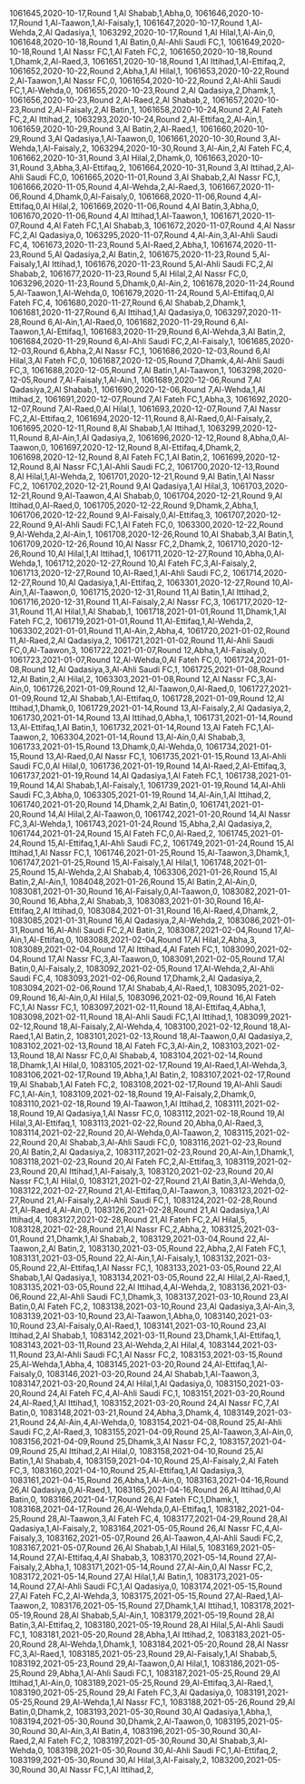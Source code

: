 1061645,2020-10-17,Round 1,Al Shabab,1,Abha,0,
1061646,2020-10-17,Round 1,Al-Taawon,1,Al-Faisaly,1,
1061647,2020-10-17,Round 1,Al-Wehda,2,Al Qadasiya,1,
1063292,2020-10-17,Round 1,Al Hilal,1,Al-Ain,0,
1061648,2020-10-18,Round 1,Al Batin,0,Al-Ahli Saudi FC,1,
1061649,2020-10-18,Round 1,Al Nassr FC,1,Al Fateh FC,2,
1061650,2020-10-18,Round 1,Dhamk,2,Al-Raed,3,
1061651,2020-10-18,Round 1,Al Ittihad,1,Al-Ettifaq,2,
1061652,2020-10-22,Round 2,Abha,1,Al Hilal,1,
1061653,2020-10-22,Round 2,Al-Taawon,1,Al Nassr FC,0,
1061654,2020-10-22,Round 2,Al-Ahli Saudi FC,1,Al-Wehda,0,
1061655,2020-10-23,Round 2,Al Qadasiya,2,Dhamk,1,
1061656,2020-10-23,Round 2,Al-Raed,2,Al Shabab,2,
1061657,2020-10-23,Round 2,Al-Faisaly,2,Al Batin,1,
1061658,2020-10-24,Round 2,Al Fateh FC,2,Al Ittihad,2,
1063293,2020-10-24,Round 2,Al-Ettifaq,2,Al-Ain,1,
1061659,2020-10-29,Round 3,Al Batin,2,Al-Raed,1,
1061660,2020-10-29,Round 3,Al Qadasiya,1,Al-Taawon,0,
1061661,2020-10-30,Round 3,Al-Wehda,1,Al-Faisaly,2,
1063294,2020-10-30,Round 3,Al-Ain,2,Al Fateh FC,4,
1061662,2020-10-31,Round 3,Al Hilal,2,Dhamk,0,
1061663,2020-10-31,Round 3,Abha,3,Al-Ettifaq,2,
1061664,2020-10-31,Round 3,Al Ittihad,2,Al-Ahli Saudi FC,0,
1061665,2020-11-01,Round 3,Al Shabab,2,Al Nassr FC,1,
1061666,2020-11-05,Round 4,Al-Wehda,2,Al-Raed,3,
1061667,2020-11-06,Round 4,Dhamk,0,Al-Faisaly,0,
1061668,2020-11-06,Round 4,Al-Ettifaq,0,Al Hilal,2,
1061669,2020-11-06,Round 4,Al Batin,3,Abha,0,
1061670,2020-11-06,Round 4,Al Ittihad,1,Al-Taawon,1,
1061671,2020-11-07,Round 4,Al Fateh FC,1,Al Shabab,3,
1061672,2020-11-07,Round 4,Al Nassr FC,2,Al Qadasiya,0,
1063295,2020-11-07,Round 4,Al-Ain,3,Al-Ahli Saudi FC,4,
1061673,2020-11-23,Round 5,Al-Raed,2,Abha,1,
1061674,2020-11-23,Round 5,Al Qadasiya,2,Al Batin,2,
1061675,2020-11-23,Round 5,Al-Faisaly,1,Al Ittihad,1,
1061676,2020-11-23,Round 5,Al-Ahli Saudi FC,2,Al Shabab,2,
1061677,2020-11-23,Round 5,Al Hilal,2,Al Nassr FC,0,
1063296,2020-11-23,Round 5,Dhamk,0,Al-Ain,2,
1061678,2020-11-24,Round 5,Al-Taawon,1,Al-Wehda,0,
1061679,2020-11-24,Round 5,Al-Ettifaq,0,Al Fateh FC,4,
1061680,2020-11-27,Round 6,Al Shabab,2,Dhamk,1,
1061681,2020-11-27,Round 6,Al Ittihad,1,Al Qadasiya,0,
1063297,2020-11-28,Round 6,Al-Ain,1,Al-Raed,0,
1061682,2020-11-29,Round 6,Al-Taawon,1,Al-Ettifaq,1,
1061683,2020-11-29,Round 6,Al-Wehda,3,Al Batin,2,
1061684,2020-11-29,Round 6,Al-Ahli Saudi FC,2,Al-Faisaly,1,
1061685,2020-12-03,Round 6,Abha,2,Al Nassr FC,1,
1061686,2020-12-03,Round 6,Al Hilal,3,Al Fateh FC,0,
1061687,2020-12-05,Round 7,Dhamk,4,Al-Ahli Saudi FC,3,
1061688,2020-12-05,Round 7,Al Batin,1,Al-Taawon,1,
1063298,2020-12-05,Round 7,Al-Faisaly,1,Al-Ain,1,
1061689,2020-12-06,Round 7,Al Qadasiya,2,Al Shabab,1,
1061690,2020-12-06,Round 7,Al-Wehda,1,Al Ittihad,2,
1061691,2020-12-07,Round 7,Al Fateh FC,1,Abha,3,
1061692,2020-12-07,Round 7,Al-Raed,0,Al Hilal,1,
1061693,2020-12-07,Round 7,Al Nassr FC,2,Al-Ettifaq,2,
1061694,2020-12-11,Round 8,Al-Raed,0,Al-Faisaly,2,
1061695,2020-12-11,Round 8,Al Shabab,1,Al Ittihad,1,
1063299,2020-12-11,Round 8,Al-Ain,1,Al Qadasiya,2,
1061696,2020-12-12,Round 8,Abha,0,Al-Taawon,0,
1061697,2020-12-12,Round 8,Al-Ettifaq,4,Dhamk,2,
1061698,2020-12-12,Round 8,Al Fateh FC,1,Al Batin,2,
1061699,2020-12-12,Round 8,Al Nassr FC,1,Al-Ahli Saudi FC,2,
1061700,2020-12-13,Round 8,Al Hilal,1,Al-Wehda,2,
1061701,2020-12-21,Round 9,Al Batin,1,Al Nassr FC,2,
1061702,2020-12-21,Round 9,Al Qadasiya,1,Al Hilal,3,
1061703,2020-12-21,Round 9,Al-Taawon,4,Al Shabab,0,
1061704,2020-12-21,Round 9,Al Ittihad,0,Al-Raed,0,
1061705,2020-12-22,Round 9,Dhamk,2,Abha,1,
1061706,2020-12-22,Round 9,Al-Faisaly,0,Al-Ettifaq,3,
1061707,2020-12-22,Round 9,Al-Ahli Saudi FC,1,Al Fateh FC,0,
1063300,2020-12-22,Round 9,Al-Wehda,2,Al-Ain,1,
1061708,2020-12-26,Round 10,Al Shabab,3,Al Batin,1,
1061709,2020-12-26,Round 10,Al Nassr FC,2,Dhamk,2,
1061710,2020-12-26,Round 10,Al Hilal,1,Al Ittihad,1,
1061711,2020-12-27,Round 10,Abha,0,Al-Wehda,1,
1061712,2020-12-27,Round 10,Al Fateh FC,3,Al-Faisaly,2,
1061713,2020-12-27,Round 10,Al-Raed,1,Al-Ahli Saudi FC,2,
1061714,2020-12-27,Round 10,Al Qadasiya,1,Al-Ettifaq,2,
1063301,2020-12-27,Round 10,Al-Ain,1,Al-Taawon,0,
1061715,2020-12-31,Round 11,Al Batin,1,Al Ittihad,2,
1061716,2020-12-31,Round 11,Al-Faisaly,2,Al Nassr FC,3,
1061717,2020-12-31,Round 11,Al Hilal,1,Al Shabab,1,
1061718,2021-01-01,Round 11,Dhamk,1,Al Fateh FC,2,
1061719,2021-01-01,Round 11,Al-Ettifaq,1,Al-Wehda,2,
1063302,2021-01-01,Round 11,Al-Ain,2,Abha,4,
1061720,2021-01-02,Round 11,Al-Raed,2,Al Qadasiya,2,
1061721,2021-01-02,Round 11,Al-Ahli Saudi FC,0,Al-Taawon,3,
1061722,2021-01-07,Round 12,Abha,1,Al-Faisaly,0,
1061723,2021-01-07,Round 12,Al-Wehda,0,Al Fateh FC,0,
1061724,2021-01-08,Round 12,Al Qadasiya,3,Al-Ahli Saudi FC,1,
1061725,2021-01-08,Round 12,Al Batin,2,Al Hilal,2,
1063303,2021-01-08,Round 12,Al Nassr FC,3,Al-Ain,0,
1061726,2021-01-09,Round 12,Al-Taawon,0,Al-Raed,0,
1061727,2021-01-09,Round 12,Al Shabab,1,Al-Ettifaq,0,
1061728,2021-01-09,Round 12,Al Ittihad,1,Dhamk,0,
1061729,2021-01-14,Round 13,Al-Faisaly,2,Al Qadasiya,2,
1061730,2021-01-14,Round 13,Al Ittihad,0,Abha,1,
1061731,2021-01-14,Round 13,Al-Ettifaq,1,Al Batin,1,
1061732,2021-01-14,Round 13,Al Fateh FC,1,Al-Taawon,2,
1063304,2021-01-14,Round 13,Al-Ain,0,Al Shabab,3,
1061733,2021-01-15,Round 13,Dhamk,0,Al-Wehda,0,
1061734,2021-01-15,Round 13,Al-Raed,0,Al Nassr FC,1,
1061735,2021-01-15,Round 13,Al-Ahli Saudi FC,0,Al Hilal,0,
1061736,2021-01-19,Round 14,Al-Raed,2,Al-Ettifaq,3,
1061737,2021-01-19,Round 14,Al Qadasiya,1,Al Fateh FC,1,
1061738,2021-01-19,Round 14,Al Shabab,1,Al-Faisaly,1,
1061739,2021-01-19,Round 14,Al-Ahli Saudi FC,3,Abha,0,
1063305,2021-01-19,Round 14,Al-Ain,1,Al Ittihad,2,
1061740,2021-01-20,Round 14,Dhamk,2,Al Batin,0,
1061741,2021-01-20,Round 14,Al Hilal,2,Al-Taawon,0,
1061742,2021-01-20,Round 14,Al Nassr FC,3,Al-Wehda,1,
1061743,2021-01-24,Round 15,Abha,2,Al Qadasiya,2,
1061744,2021-01-24,Round 15,Al Fateh FC,0,Al-Raed,2,
1061745,2021-01-24,Round 15,Al-Ettifaq,1,Al-Ahli Saudi FC,2,
1061749,2021-01-24,Round 15,Al Ittihad,1,Al Nassr FC,1,
1061746,2021-01-25,Round 15,Al-Taawon,3,Dhamk,1,
1061747,2021-01-25,Round 15,Al-Faisaly,1,Al Hilal,1,
1061748,2021-01-25,Round 15,Al-Wehda,2,Al Shabab,4,
1063306,2021-01-26,Round 15,Al Batin,2,Al-Ain,1,
1084048,2021-01-26,Round 15,Al Batin,2,Al-Ain,0,
1083081,2021-01-30,Round 16,Al-Faisaly,0,Al-Taawon,0,
1083082,2021-01-30,Round 16,Abha,2,Al Shabab,3,
1083083,2021-01-30,Round 16,Al-Ettifaq,2,Al Ittihad,0,
1083084,2021-01-31,Round 16,Al-Raed,4,Dhamk,2,
1083085,2021-01-31,Round 16,Al Qadasiya,2,Al-Wehda,2,
1083086,2021-01-31,Round 16,Al-Ahli Saudi FC,2,Al Batin,2,
1083087,2021-02-04,Round 17,Al-Ain,1,Al-Ettifaq,0,
1083088,2021-02-04,Round 17,Al Hilal,2,Abha,3,
1083089,2021-02-04,Round 17,Al Ittihad,4,Al Fateh FC,1,
1083090,2021-02-04,Round 17,Al Nassr FC,3,Al-Taawon,0,
1083091,2021-02-05,Round 17,Al Batin,0,Al-Faisaly,2,
1083092,2021-02-05,Round 17,Al-Wehda,2,Al-Ahli Saudi FC,4,
1083093,2021-02-06,Round 17,Dhamk,2,Al Qadasiya,2,
1083094,2021-02-06,Round 17,Al Shabab,4,Al-Raed,1,
1083095,2021-02-09,Round 16,Al-Ain,0,Al Hilal,5,
1083096,2021-02-09,Round 16,Al Fateh FC,1,Al Nassr FC,1,
1083097,2021-02-11,Round 18,Al-Ettifaq,4,Abha,1,
1083098,2021-02-11,Round 18,Al-Ahli Saudi FC,1,Al Ittihad,1,
1083099,2021-02-12,Round 18,Al-Faisaly,2,Al-Wehda,4,
1083100,2021-02-12,Round 18,Al-Raed,1,Al Batin,2,
1083101,2021-02-13,Round 18,Al-Taawon,0,Al Qadasiya,2,
1083102,2021-02-13,Round 18,Al Fateh FC,3,Al-Ain,2,
1083103,2021-02-13,Round 18,Al Nassr FC,0,Al Shabab,4,
1083104,2021-02-14,Round 18,Dhamk,1,Al Hilal,0,
1083105,2021-02-17,Round 19,Al-Raed,1,Al-Wehda,3,
1083106,2021-02-17,Round 19,Abha,1,Al Batin,2,
1083107,2021-02-17,Round 19,Al Shabab,1,Al Fateh FC,2,
1083108,2021-02-17,Round 19,Al-Ahli Saudi FC,1,Al-Ain,1,
1083109,2021-02-18,Round 19,Al-Faisaly,2,Dhamk,0,
1083110,2021-02-18,Round 19,Al-Taawon,1,Al Ittihad,2,
1083111,2021-02-18,Round 19,Al Qadasiya,1,Al Nassr FC,0,
1083112,2021-02-18,Round 19,Al Hilal,3,Al-Ettifaq,1,
1083113,2021-02-22,Round 20,Abha,0,Al-Raed,3,
1083114,2021-02-22,Round 20,Al-Wehda,0,Al-Taawon,2,
1083115,2021-02-22,Round 20,Al Shabab,3,Al-Ahli Saudi FC,0,
1083116,2021-02-23,Round 20,Al Batin,2,Al Qadasiya,2,
1083117,2021-02-23,Round 20,Al-Ain,1,Dhamk,1,
1083118,2021-02-23,Round 20,Al Fateh FC,2,Al-Ettifaq,3,
1083119,2021-02-23,Round 20,Al Ittihad,1,Al-Faisaly,3,
1083120,2021-02-23,Round 20,Al Nassr FC,1,Al Hilal,0,
1083121,2021-02-27,Round 21,Al Batin,3,Al-Wehda,0,
1083122,2021-02-27,Round 21,Al-Ettifaq,0,Al-Taawon,3,
1083123,2021-02-27,Round 21,Al-Faisaly,2,Al-Ahli Saudi FC,1,
1083124,2021-02-28,Round 21,Al-Raed,4,Al-Ain,0,
1083126,2021-02-28,Round 21,Al Qadasiya,1,Al Ittihad,4,
1083127,2021-02-28,Round 21,Al Fateh FC,2,Al Hilal,5,
1083128,2021-02-28,Round 21,Al Nassr FC,2,Abha,2,
1083125,2021-03-01,Round 21,Dhamk,1,Al Shabab,2,
1083129,2021-03-04,Round 22,Al-Taawon,2,Al Batin,2,
1083130,2021-03-05,Round 22,Abha,2,Al Fateh FC,1,
1083131,2021-03-05,Round 22,Al-Ain,1,Al-Faisaly,1,
1083132,2021-03-05,Round 22,Al-Ettifaq,1,Al Nassr FC,1,
1083133,2021-03-05,Round 22,Al Shabab,1,Al Qadasiya,1,
1083134,2021-03-05,Round 22,Al Hilal,2,Al-Raed,1,
1083135,2021-03-05,Round 22,Al Ittihad,4,Al-Wehda,2,
1083136,2021-03-06,Round 22,Al-Ahli Saudi FC,1,Dhamk,3,
1083137,2021-03-10,Round 23,Al Batin,0,Al Fateh FC,2,
1083138,2021-03-10,Round 23,Al Qadasiya,3,Al-Ain,3,
1083139,2021-03-10,Round 23,Al-Taawon,1,Abha,0,
1083140,2021-03-10,Round 23,Al-Faisaly,0,Al-Raed,1,
1083141,2021-03-10,Round 23,Al Ittihad,2,Al Shabab,1,
1083142,2021-03-11,Round 23,Dhamk,1,Al-Ettifaq,1,
1083143,2021-03-11,Round 23,Al-Wehda,2,Al Hilal,4,
1083144,2021-03-11,Round 23,Al-Ahli Saudi FC,1,Al Nassr FC,2,
1083153,2021-03-15,Round 25,Al-Wehda,1,Abha,4,
1083145,2021-03-20,Round 24,Al-Ettifaq,1,Al-Faisaly,0,
1083146,2021-03-20,Round 24,Al Shabab,1,Al-Taawon,3,
1083147,2021-03-20,Round 24,Al Hilal,1,Al Qadasiya,0,
1083150,2021-03-20,Round 24,Al Fateh FC,4,Al-Ahli Saudi FC,1,
1083151,2021-03-20,Round 24,Al-Raed,1,Al Ittihad,1,
1083152,2021-03-20,Round 24,Al Nassr FC,7,Al Batin,0,
1083148,2021-03-21,Round 24,Abha,3,Dhamk,4,
1083149,2021-03-21,Round 24,Al-Ain,4,Al-Wehda,0,
1083154,2021-04-08,Round 25,Al-Ahli Saudi FC,2,Al-Raed,3,
1083155,2021-04-09,Round 25,Al-Taawon,3,Al-Ain,0,
1083156,2021-04-09,Round 25,Dhamk,3,Al Nassr FC,2,
1083157,2021-04-09,Round 25,Al Ittihad,2,Al Hilal,0,
1083158,2021-04-10,Round 25,Al Batin,1,Al Shabab,4,
1083159,2021-04-10,Round 25,Al-Faisaly,2,Al Fateh FC,3,
1083160,2021-04-10,Round 25,Al-Ettifaq,1,Al Qadasiya,3,
1083161,2021-04-15,Round 26,Abha,1,Al-Ain,0,
1083163,2021-04-16,Round 26,Al Qadasiya,0,Al-Raed,1,
1083165,2021-04-16,Round 26,Al Ittihad,0,Al Batin,0,
1083166,2021-04-17,Round 26,Al Fateh FC,1,Dhamk,1,
1083168,2021-04-17,Round 26,Al-Wehda,0,Al-Ettifaq,1,
1083182,2021-04-25,Round 28,Al-Taawon,3,Al Fateh FC,4,
1083177,2021-04-29,Round 28,Al Qadasiya,1,Al-Faisaly,2,
1083164,2021-05-05,Round 26,Al Nassr FC,4,Al-Faisaly,3,
1083162,2021-05-07,Round 26,Al-Taawon,4,Al-Ahli Saudi FC,2,
1083167,2021-05-07,Round 26,Al Shabab,1,Al Hilal,5,
1083169,2021-05-14,Round 27,Al-Ettifaq,4,Al Shabab,3,
1083170,2021-05-14,Round 27,Al-Faisaly,2,Abha,1,
1083171,2021-05-14,Round 27,Al-Ain,0,Al Nassr FC,2,
1083172,2021-05-14,Round 27,Al Hilal,1,Al Batin,1,
1083173,2021-05-14,Round 27,Al-Ahli Saudi FC,1,Al Qadasiya,0,
1083174,2021-05-15,Round 27,Al Fateh FC,2,Al-Wehda,3,
1083175,2021-05-15,Round 27,Al-Raed,1,Al-Taawon,2,
1083176,2021-05-15,Round 27,Dhamk,1,Al Ittihad,1,
1083178,2021-05-19,Round 28,Al Shabab,5,Al-Ain,1,
1083179,2021-05-19,Round 28,Al Batin,3,Al-Ettifaq,2,
1083180,2021-05-19,Round 28,Al Hilal,5,Al-Ahli Saudi FC,1,
1083181,2021-05-20,Round 28,Abha,1,Al Ittihad,2,
1083183,2021-05-20,Round 28,Al-Wehda,1,Dhamk,1,
1083184,2021-05-20,Round 28,Al Nassr FC,3,Al-Raed,1,
1083185,2021-05-23,Round 29,Al-Faisaly,1,Al Shabab,5,
1083192,2021-05-23,Round 29,Al-Taawon,0,Al Hilal,1,
1083186,2021-05-25,Round 29,Abha,1,Al-Ahli Saudi FC,1,
1083187,2021-05-25,Round 29,Al Ittihad,1,Al-Ain,0,
1083189,2021-05-25,Round 29,Al-Ettifaq,3,Al-Raed,1,
1083190,2021-05-25,Round 29,Al Fateh FC,3,Al Qadasiya,0,
1083191,2021-05-25,Round 29,Al-Wehda,1,Al Nassr FC,1,
1083188,2021-05-26,Round 29,Al Batin,0,Dhamk,2,
1083193,2021-05-30,Round 30,Al Qadasiya,1,Abha,1,
1083194,2021-05-30,Round 30,Dhamk,2,Al-Taawon,0,
1083195,2021-05-30,Round 30,Al-Ain,3,Al Batin,4,
1083196,2021-05-30,Round 30,Al-Raed,2,Al Fateh FC,2,
1083197,2021-05-30,Round 30,Al Shabab,3,Al-Wehda,0,
1083198,2021-05-30,Round 30,Al-Ahli Saudi FC,1,Al-Ettifaq,2,
1083199,2021-05-30,Round 30,Al Hilal,3,Al-Faisaly,2,
1083200,2021-05-30,Round 30,Al Nassr FC,1,Al Ittihad,2,
